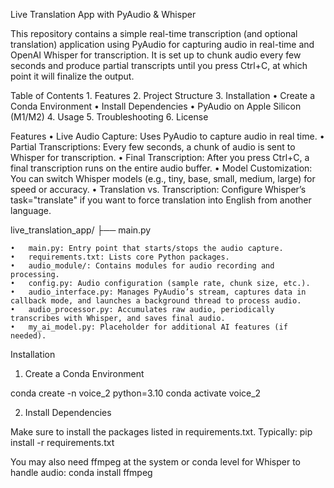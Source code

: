 Live Translation App with PyAudio & Whisper

This repository contains a simple real-time transcription (and optional translation) application using PyAudio for capturing audio in real-time and OpenAI Whisper for transcription. It is set up to chunk audio every few seconds and produce partial transcripts until you press Ctrl+C, at which point it will finalize the output.

Table of Contents
	1.	Features
	2.	Project Structure
	3.	Installation
	•	Create a Conda Environment
	•	Install Dependencies
	•	PyAudio on Apple Silicon (M1/M2)
	4.	Usage
	5.	Troubleshooting
	6.	License

  Features
	•	Live Audio Capture: Uses PyAudio to capture audio in real time.
	•	Partial Transcriptions: Every few seconds, a chunk of audio is sent to Whisper for transcription.
	•	Final Transcription: After you press Ctrl+C, a final transcription runs on the entire audio buffer.
	•	Model Customization: You can switch Whisper models (e.g., tiny, base, small, medium, large) for speed or accuracy.
	•	Translation vs. Transcription: Configure Whisper’s task="translate" if you want to force translation into English from another language.

  live_translation_app/
├── main.py

 	•	main.py: Entry point that starts/stops the audio capture.
	•	requirements.txt: Lists core Python packages.
	•	audio_module/: Contains modules for audio recording and processing.
	•	config.py: Audio configuration (sample rate, chunk size, etc.).
	•	audio_interface.py: Manages PyAudio’s stream, captures data in callback mode, and launches a background thread to process audio.
	•	audio_processor.py: Accumulates raw audio, periodically transcribes with Whisper, and saves final audio.
	•	my_ai_model.py: Placeholder for additional AI features (if needed).

  Installation

1. Create a Conda Environment

conda create -n voice_2 python=3.10
conda activate voice_2

2. Install Dependencies

Make sure to install the packages listed in requirements.txt. Typically:
pip install -r requirements.txt

You may also need ffmpeg at the system or conda level for Whisper to handle audio:
conda install ffmpeg